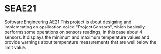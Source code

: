 # SEAE21
Software Engineering AE21
This project is about designing and implementing an application called "Project Sensors", which 
basically performs some operations on sensors readings, in this case about 4 sensors. It displays
the minimum and maximum temperature values and provide warnings about temperature measurements that are 
well below the limit value.
